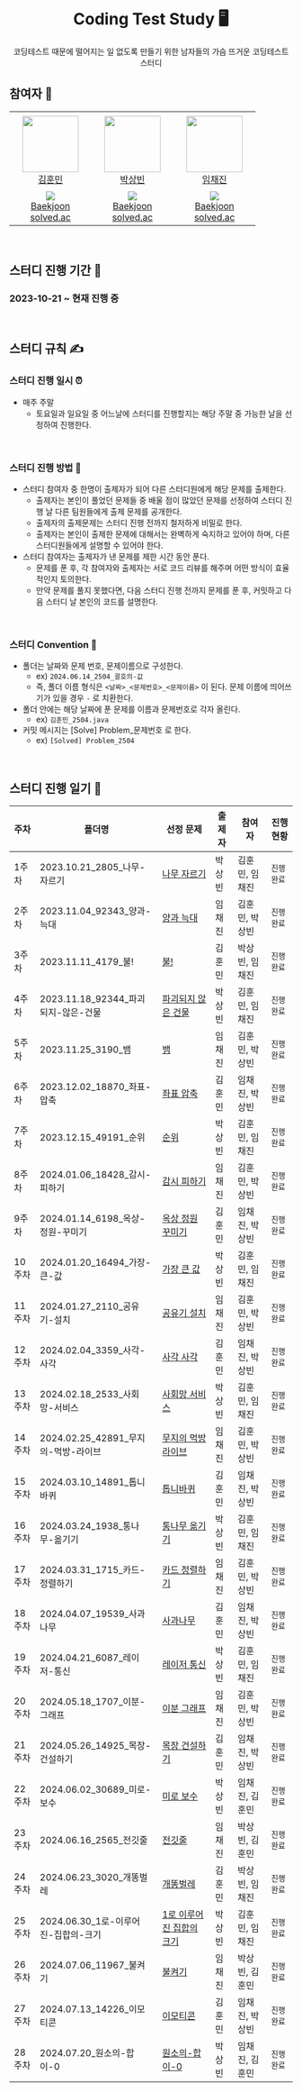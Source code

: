 <div align="center">
  <h1>Coding Test Study 🖥</h1>
  <p>코딩테스트 때문에 떨어지는 일 없도록 만들기 위한 남자들의 가슴 뜨거운 코딩테스트 스터디</p>
</div>

## 참여자 👏
<table>
    <tr height="140px">
        <td align="center" width="130px">
            <a href="https://github.com/gnsals0904"><img height="100px" width="100px" src="https://avatars.githubusercontent.com/u/48405500?v=4"/></a>
            <br />
            <a href="https://github.com/gnsals0904">김훈민</a>
        </td>
        <td align="center" width="130px">
            <a href="https://github.com/NurungjiBurger"><img height="100px" width="100px" src="https://avatars.githubusercontent.com/u/44452761?v=4"/></a>
            <br />
            <a href="https://github.com/NurungjiBurger">박상빈</a>
        </td>
        <td align="center" width="130px">
            <a href="https://github.com/Brylimo"><img height="100px" width="100px" src="https://avatars.githubusercontent.com/u/48869794?v=4"/></a>
            <br />
            <a href="https://github.com/Brylimo">임채진</a>
        </td>
    </tr>
      <tr height="50px">
        <td align="center">
            <img src="http://mazassumnida.wtf/api/mini/generate_badge?boj=gnsals0914" />
            <br />
            <a href="https://www.acmicpc.net/user/gnsals0914">Baekjoon</a>
            <br />
            <a href="https://solved.ac/profile/gnsals0914">solved.ac</a>
        </td>
        <td align="center">
            <img src="http://mazassumnida.wtf/api/mini/generate_badge?boj=qazw181900" />
            <br />
            <a href="https://www.acmicpc.net/user/qazw181900">Baekjoon</a>
            <br />
            <a href="https://solved.ac/profile/qazw181900">solved.ac</a>
        </td>
        <td align="center">
            <img src="http://mazassumnida.wtf/api/mini/generate_badge?boj=tourist0302" />
            <br />
            <a href="https://www.acmicpc.net/user/tourist0302">Baekjoon</a>
            <br />
            <a href="https://solved.ac/profile/tourist0302">solved.ac</a>
        </td>
    </tr>
</table>

<br/>

## 스터디 진행 기간 📅
### 2023-10-21 ~ 현재 진행 중

<br/>

## 스터디 규칙 ✍
### 스터디 진행 일시 ⏰
- 매주 주말
  - 토요일과 일요일 중 어느날에 스터디를 진행할지는 해당 주말 중 가능한 날을 선정하여 진행한다.

<br/>

### 스터디 진행 방법 🥊
- 스터디 참여자 중 한명이 출제자가 되어 다른 스터디원에게 해당 문제를 출제한다.
  - 출제자는 본인이 풀었던 문제들 중 배울 점이 많았던 문제를 선정하여 스터디 진행 날 다른 팀원들에게 출제 문제를 공개한다.
  - 출제자의 출제문제는 스터디 진행 전까지 철저하게 비밀로 한다.
  - 출제자는 본인이 출제한 문제에 대해서는 완벽하게 숙지하고 있어야 하며, 다른 스터디원들에게 설명할 수 있어야 한다.
- 스터디 참여자는 출제자가 낸 문제를 제한 시간 동안 푼다.
  - 문제를 푼 후, 각 참여자와 출제자는 서로 코드 리뷰를 해주며 어떤 방식이 효율적인지 토의한다.
  - 만약 문제를 풀지 못했다면, 다음 스터디 진행 전까지 문제를 푼 후, 커밋하고 다음 스터디 날 본인의 코드를 설명한다.

<br/>

### 스터디 Convention 📣
- 폴더는 날짜와 문제 번호, 문제이름으로 구성한다.
  - ex) `2024.06.14_2504_괄호의-값`
  - 즉, 폴더 이름 형식은 `<날짜>_<문제번호>_<문제이름>` 이 된다. 문제 이름에 띄어쓰기가 있을 경우 `-` 로 치환한다. 
- 폴더 안에는 해당 날짜에 푼 문제를 이름과 문제번호로 각자 올린다.
  - ex) `김훈민_2504.java`
- 커밋 메시지는 [Solve] Problem_문제번호 로 한다.
  - ex) `[Solved] Problem_2504`

<br/>

## 스터디 진행 일기 📓

| **주차** | **폴더명**   | **선정 문제**    | **출제자**            | **참여자**                  | **진행 현황** |
| -------- | --------- | ------------------------------ | ------------------------------------- | ----------------------------------------------- | ------------- |
| 1주차    | 2023.10.21_2805_나무-자르기              | [나무 자르기](https://www.acmicpc.net/problem/2805)  | 박상빈 | 김훈민, 임채진  | `진행 완료`   |
| 2주차    | 2023.11.04_92343_양과-늑대         | [양과 늑대](https://school.programmers.co.kr/learn/courses/30/lessons/92343) | 임채진 | 김훈민, 박상빈 | `진행 완료`   |
| 3주차    | 2023.11.11_4179_불!         | [불!](https://www.acmicpc.net/problem/4179) | 김훈민 | 박상빈, 임채진 | `진행 완료`   |
| 4주차    | 2023.11.18_92344_파괴되지-않은-건물         | [파괴되지 않은 건물](https://school.programmers.co.kr/learn/courses/30/lessons/92344) | 박상빈 | 김훈민, 임채진 | `진행 완료`   |
| 5주차    | 2023.11.25_3190_뱀         | [뱀](https://www.acmicpc.net/problem/3190) | 임채진 | 김훈민, 박상빈 | `진행 완료`   |
| 6주차    | 2023.12.02_18870_좌표-압축         | [좌표 압축](https://www.acmicpc.net/problem/18870) | 김훈민 | 임채진, 박상빈 | `진행 완료`   |
| 7주차    | 2023.12.15_49191_순위         | [순위](https://school.programmers.co.kr/learn/courses/30/lessons/49191) | 박상빈 | 김훈민, 임채진 | `진행 완료`   |
| 8주차    | 2024.01.06_18428_감시-피하기         | [감시 피하기](https://www.acmicpc.net/problem/18428) | 임채진 | 김훈민, 박상빈 | `진행 완료`   |
| 9주차    | 2024.01.14_6198_옥상-정원-꾸미기        | [옥상 정원 꾸미기](https://www.acmicpc.net/problem/6198) | 김훈민 | 임채진, 박상빈 | `진행 완료`   |
| 10주차    | 2024.01.20_16494_가장-큰-값        | [가장 큰 값](https://www.acmicpc.net/problem/16494) | 박상빈 | 김훈민, 임채진 | `진행 완료`   |
| 11주차    | 2024.01.27_2110_공유기-설치        | [공유기 설치](https://www.acmicpc.net/problem/2110) | 임채진 | 김훈민, 박상빈 | `진행 완료`   |
| 12주차    | 2024.02.04_3359_사각-사각        | [사각 사각](https://www.acmicpc.net/problem/3359) | 김훈민 | 임채진, 박상빈 | `진행 완료`   |
| 13주차    | 2024.02.18_2533_사회망-서비스        | [사회망 서비스](https://www.acmicpc.net/problem/2533) | 박상빈 | 김훈민, 임채진 | `진행 완료`   |
| 14주차    | 2024.02.25_42891_무지의-먹방-라이브        | [무지의 먹방 라이브](https://school.programmers.co.kr/learn/courses/30/lessons/42891) | 임채진 | 김훈민, 박상빈 | `진행 완료`   |
| 15주차    | 2024.03.10_14891_톱니바퀴        | [톱니바퀴](https://www.acmicpc.net/problem/14891) | 김훈민 | 임채진, 박상빈 | `진행 완료`   |
| 16주차    | 2024.03.24_1938_통나무-옮기기       | [통나무 옮기기](https://www.acmicpc.net/problem/1938) | 박상빈 | 김훈민, 임채진 | `진행 완료`   |
| 17주차    | 2024.03.31_1715_카드-정렬하기       | [카드 정렬하기](https://www.acmicpc.net/problem/1715) | 임채진 | 김훈민, 박상빈 | `진행 완료`   |
| 18주차    | 2024.04.07_19539_사과나무       | [사과나무](https://www.acmicpc.net/problem/19539) | 김훈민 | 임채진, 박상빈 | `진행 완료`   |
| 19주차    | 2024.04.21_6087_레이저-통신       | [레이저 통신](https://www.acmicpc.net/problem/6087) | 박상빈 | 김훈민, 임채진 | `진행 완료`   |
| 20주차    | 2024.05.18_1707_이분-그래프       | [이분 그래프](https://www.acmicpc.net/problem/1707) | 임채진 | 김훈민, 박상빈 | `진행 완료`   |
| 21주차    | 2024.05.26_14925_목장-건설하기       | [목장 건설하기](https://www.acmicpc.net/problem/14925) | 김훈민 | 임채진, 박상빈 | `진행 완료`   |
| 22주차    | 2024.06.02_30689_미로-보수       | [미로 보수](https://www.acmicpc.net/problem/30689) | 박상빈 | 임채진, 김훈민 | `진행 완료`   |
| 23주차    | 2024.06.16_2565_전깃줄       | [전깃줄](https://www.acmicpc.net/problem/2565) | 임채진 | 박상빈, 김훈민 | `진행 완료`   |
| 24주차    | 2024.06.23_3020_개똥벌레       | [개똥벌레](https://www.acmicpc.net/problem/3020) | 김훈민 | 박상빈, 임채진 | `진행 완료`   |
| 25주차    | 2024.06.30_1로-이루어진-집합의-크기       | [1로 이루어진 집합의 크기](https://www.codetree.ai/training-field/search/problems/size-of-set-of-1s/description?page=1&pageSize=20&name=1%EB%A1%9C) | 박상빈 | 김훈민, 임채진 | `진행 완료`   |
| 26주차    | 2024.07.06_11967_불켜기       | [불켜기](https://www.acmicpc.net/problem/11967) | 임채진 | 박상빈, 김훈민 | `진행 완료`   |
| 27주차    | 2024.07.13_14226_이모티콘       | [이모티콘](https://www.acmicpc.net/problem/14226) | 김훈민 | 임채진, 박상빈 | `진행 완료`   |
| 28주차    | 2024.07.20_원소의-합이-0       | [원소의-합이-0](https://www.codetree.ai/missions/8/problems/the-sum-of-the-elements-is-0/description) | 박상빈 | 임채진, 김훈민 | `진행 완료`   |






